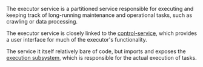 The executor service is a partitioned service responsible for executing and keeping
track of long-running maintenance and operational tasks, such as crawling or data
processing.  

The executor service is closely linked to the [control-service](../control-service), 
which provides a user interface for much of the executor's functionality.

The service it itself relatively bare of code, but imports and exposes the [execution subsystem](../../execution),
which is responsible for the actual execution of tasks. 

